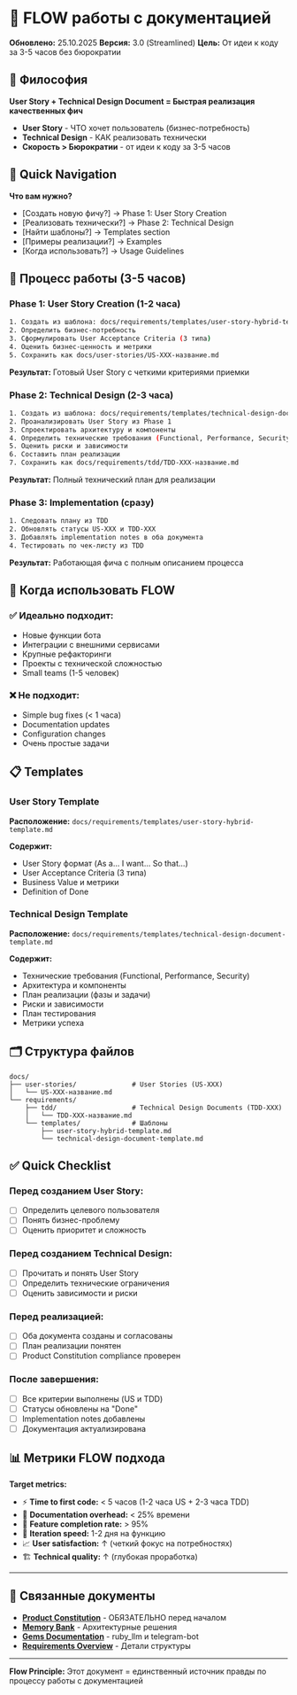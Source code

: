 # 🔄 FLOW работы с документацией

**Обновлено:** 25.10.2025
**Версия:** 3.0 (Streamlined)
**Цель:** От идеи к коду за 3-5 часов без бюрократии

## 🎯 Философия

**User Story + Technical Design Document = Быстрая реализация качественных фич**

- **User Story** - ЧТО хочет пользователь (бизнес-потребность)
- **Technical Design** - КАК реализовать технически
- **Скорость > Бюрократии** - от идеи к коду за 3-5 часов

## 🚀 Quick Navigation

**Что вам нужно?**
- [Создать новую фичу?] → Phase 1: User Story Creation
- [Реализовать технически?] → Phase 2: Technical Design
- [Найти шаблоны?] → Templates section
- [Примеры реализации?] → Examples
- [Когда использовать?] → Usage Guidelines

## 🔄 Процесс работы (3-5 часов)

### Phase 1: User Story Creation (1-2 часа)

```bash
1. Создать из шаблона: docs/requirements/templates/user-story-hybrid-template.md
2. Определить бизнес-потребность
3. Сформулировать User Acceptance Criteria (3 типа)
4. Оценить бизнес-ценность и метрики
5. Сохранить как docs/user-stories/US-XXX-название.md
```

**Результат:** Готовый User Story с четкими критериями приемки

### Phase 2: Technical Design (2-3 часа)

```bash
1. Создать из шаблона: docs/requirements/templates/technical-design-document-template.md
2. Проанализировать User Story из Phase 1
3. Спроектировать архитектуру и компоненты
4. Определить технические требования (Functional, Performance, Security)
5. Оценить риски и зависимости
6. Составить план реализации
7. Сохранить как docs/requirements/tdd/TDD-XXX-название.md
```

**Результат:** Полный технический план для реализации

### Phase 3: Implementation (сразу)

```bash
1. Следовать плану из TDD
2. Обновлять статусы US-XXX и TDD-XXX
3. Добавлять implementation notes в оба документа
4. Тестировать по чек-листу из TDD
```

**Результат:** Работающая фича с полным описанием процесса

## 🎯 Когда использовать FLOW

### ✅ **Идеально подходит:**
- Новые функции бота
- Интеграции с внешними сервисами
- Крупные рефакторинги
- Проекты с технической сложностью
- Small teams (1-5 человек)

### ❌ **Не подходит:**
- Simple bug fixes (< 1 часа)
- Documentation updates
- Configuration changes
- Очень простые задачи

## 📋 Templates

### User Story Template
**Расположение:** `docs/requirements/templates/user-story-hybrid-template.md`

**Содержит:**
- User Story формат (As a... I want... So that...)
- User Acceptance Criteria (3 типа)
- Business Value и метрики
- Definition of Done

### Technical Design Template
**Расположение:** `docs/requirements/templates/technical-design-document-template.md`

**Содержит:**
- Технические требования (Functional, Performance, Security)
- Архитектура и компоненты
- План реализации (фазы и задачи)
- Риски и зависимости
- План тестирования
- Метрики успеха

## 🗂️ Структура файлов

```
docs/
├── user-stories/              # User Stories (US-XXX)
│   └── US-XXX-название.md
└── requirements/
    ├── tdd/                   # Technical Design Documents (TDD-XXX)
    │   └── TDD-XXX-название.md
    └── templates/             # Шаблоны
        ├── user-story-hybrid-template.md
        └── technical-design-document-template.md
```

## ✅ Quick Checklist

### Перед созданием User Story:
- [ ] Определить целевого пользователя
- [ ] Понять бизнес-проблему
- [ ] Оценить приоритет и сложность

### Перед созданием Technical Design:
- [ ] Прочитать и понять User Story
- [ ] Определить технические ограничения
- [ ] Оценить зависимости и риски

### Перед реализацией:
- [ ] Оба документа созданы и согласованы
- [ ] План реализации понятен
- [ ] Product Constitution compliance проверен

### После завершения:
- [ ] Все критерии выполнены (US и TDD)
- [ ] Статусы обновлены на "Done"
- [ ] Implementation notes добавлены
- [ ] Документация актуализирована

## 📊 Метрики FLOW подхода

**Target metrics:**
- ⚡ **Time to first code:** < 5 часов (1-2 часа US + 2-3 часа TDD)
- 📝 **Documentation overhead:** < 25% времени
- 🎯 **Feature completion rate:** > 95%
- 🔄 **Iteration speed:** 1-2 дня на функцию
- 📈 **User satisfaction:** ↑ (четкий фокус на потребностях)
- 🏗️ **Technical quality:** ↑ (глубокая проработка)

---

## 🔗 Связанные документы

- **[Product Constitution](product/constitution.md)** - ОБЯЗАТЕЛЬНО перед началом
- **[Memory Bank](../.claude/memory-bank.md)** - Архитектурные решения
- **[Gems Documentation](gems/)** - ruby_llm и telegram-bot
- **[Requirements Overview](requirements/README.md)** - Детали структуры

---

**Flow Principle:** Этот документ = единственный источник правды по процессу работы с документацией